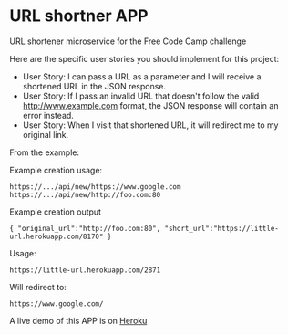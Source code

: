 # URL shortner APP

URL shortener microservice for the Free Code Camp challenge

Here are the specific user stories you should implement for this project:

* User Story:  I can pass a URL as a parameter and I will receive a shortened URL in the JSON response.
* User Story: If I pass an invalid URL that doesn't follow the valid http://www.example.com format, the JSON response will contain an error instead.
* User Story: When I visit that shortened URL, it will redirect me to my original link.

From the example:

Example creation usage:

    https://.../api/new/https://www.google.com
    https://.../api/new/http://foo.com:80

Example creation output

    { "original_url":"http://foo.com:80", "short_url":"https://little-url.herokuapp.com/8170" }

Usage:

    https://little-url.herokuapp.com/2871

Will redirect to:

    https://www.google.com/



A live demo of this APP is on [Heroku](https://trackurl.herokuapp.com/)
